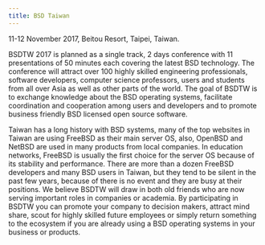 ```yaml
---
title: BSD Taiwan
---
```

11-12 November 2017, Beitou Resort, Taipei, Taiwan.

BSDTW 2017 is planned as a single track, 2 days conference with 11 presentations of 50 minutes each covering the latest BSD technology. The conference will attract over 100 highly skilled engineering professionals, software developers, computer science professors, users and students from all over Asia as well as other parts of the world. The goal of BSDTW is to exchange knowledge about the BSD operating systems, facilitate coordination and cooperation among users and developers and to promote business friendly BSD licensed open source software.

Taiwan has a long history with BSD systems, many of the top websites in Taiwan are using FreeBSD as their main server OS, also, OpenBSD and NetBSD are used in many products from local companies. In education networks, FreeBSD is usually the first choice for the server OS because of its stability and performance. There are more than a dozen FreeBSD developers and many BSD users in Taiwan, but they tend to be silent in the past few years, because of there is no event and they are busy at their positions. We believe BSDTW will draw in both old friends who are now serving important roles in companies or academia. By participating in BSDTW you can promote your company to decision makers, attract mind share, scout for highly skilled future employees or simply return something to the ecosystem if you are already using a BSD operating systems in your business or products.
